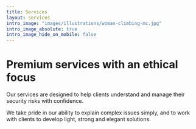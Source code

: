 ```yaml
---
title: Services
layout: services
intro_image: "images/illustrations/woman-climbing-mc.jpg"
intro_image_absolute: true
intro_image_hide_on_mobile: false
---
```


# Premium services with an ethical focus

Our services are designed to help clients understand and manage their security risks with confidence.

We take pride in our ability to explain complex issues simply, and to work with clients to develop light, strong and elegant solutions.